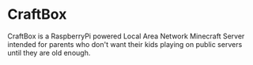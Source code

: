 # CraftBox
CraftBox is a RaspberryPi powered Local Area Network Minecraft Server intended for parents who don't want their kids playing on public servers until they are old enough.
